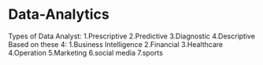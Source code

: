 # Data-Analytics
Types of Data Analyst:
1.Prescriptive
2.Predictive
3.Diagnostic
4.Descriptive
Based on these 4:
1.Business Intelligence
2.Financial 
3.Healthcare
4.Operation
5.Marketing
6.social media
7.sports
